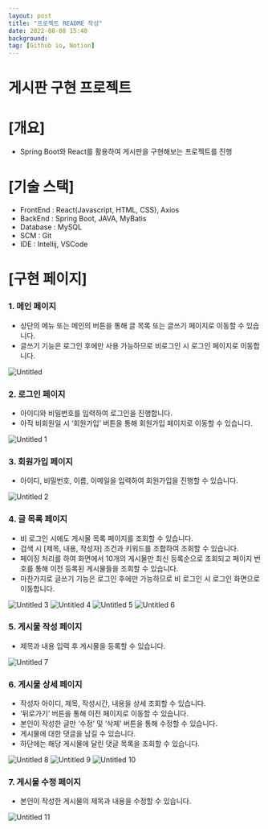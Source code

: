 ```yaml
---
layout: post
title: "프로젝트 README 작성"
date: 2022-08-08 15:40
background: 
tag: [Github io, Notion]
---
```



# 게시판 구현 프로젝트

# [개요]

- Spring Boot와 React를 활용하여 게시판을 구현해보는 프로젝트를 진행

# [기술 스택]

- FrontEnd : React(Javascript, HTML, CSS), Axios
- BackEnd : Spring Boot, JAVA, MyBatis
- Database : MySQL
- SCM : Git
- IDE : Intellij, VSCode

# [구현 페이지]

### 1. 메인 페이지

- 상단의 메뉴 또는 메인의 버튼을 통해 글 목록 또는 글쓰기 페이지로 이동할 수 있습니다.
- 글쓰기 기능은 로그인 후에만 사용 가능하므로 비로그인 시 로그인 페이지로 이동합니다.

![Untitled](https://user-images.githubusercontent.com/55968079/183355841-1a62d90a-3425-4094-8715-ffd185a4dd1f.png)


### 2. 로그인 페이지

- 아이디와 비밀번호를 입력하여 로그인을 진행합니다.
- 아직 비회원일 시 ‘회원가입’ 버튼을 통해 회원가입 페이지로 이동할 수 있습니다.

![Untitled 1](https://user-images.githubusercontent.com/55968079/183355498-6229bf42-6d4f-44ff-8d26-724b08191943.png)



### 3. 회원가입 페이지

- 아이디, 비밀번호, 이름, 이메일을 입력하여 회원가입을 진행할 수 있습니다.

![Untitled 2](https://user-images.githubusercontent.com/55968079/183355538-d9c9002f-1f7a-43d1-a4ff-a32be390bed7.png)



### 4. 글 목록 페이지

- 비 로그인 시에도 게시물 목록 페이지를 조회할 수 있습니다.
- 검색 시 [제목, 내용, 작성자] 조건과 키워드를 조합하여 조회할 수 있습니다.
- 페이징 처리를 하여 화면에서 10개의 게시물만 최신 등록순으로 조회되고 페이지 번호를 통해 이전 등록된 게시물들을 조회할 수 있습니다.
- 마찬가지로 글쓰기 기능은 로그인 후에만 가능하므로 비 로그인 시 로그인 화면으로 이동합니다.

![Untitled 3](https://user-images.githubusercontent.com/55968079/183355651-b8f6958d-716b-43ac-8e93-2b3ca2f6065d.png)
![Untitled 4](https://user-images.githubusercontent.com/55968079/183355700-1118be6c-1f09-45ab-bbc9-80cefeea8dfd.png)
![Untitled 5](https://user-images.githubusercontent.com/55968079/183355713-35782d72-0142-4920-9162-bd8ba844bdd8.png)
![Untitled 6](https://user-images.githubusercontent.com/55968079/183355723-40482520-afdd-4af8-a485-89ccd08a62cc.png)



### 5. 게시물 작성 페이지

- 제목과 내용 입력 후 게시물을 등록할 수 있습니다.

![Untitled 7](https://user-images.githubusercontent.com/55968079/183355733-aa97280a-439a-4f69-b175-f41e4194d508.png)


### 6. 게시물 상세 페이지

- 작성자 아이디, 제목, 작성시간, 내용을 상세 조회할 수 있습니다.
- ‘뒤로가기’ 버튼을 통해 이전 페이지로 이동할 수 있습니다.
- 본인이 작성한 글만 ‘수정’ 및 ‘삭제’ 버튼을 통해 수정할 수 있습니다.
- 게시물에 대한 댓글을 남길 수 있습니다.
- 하단에는 해당 게시물에 달린 댓글 목록을 조회할 수 있습니다.

![Untitled 8](https://user-images.githubusercontent.com/55968079/183356124-e0a5716f-d6de-487f-ad0a-4438faa40f71.png)
![Untitled 9](https://user-images.githubusercontent.com/55968079/183356119-0365ebe3-bb21-4064-ab4b-b1f185e0c02a.png)
![Untitled 10](https://user-images.githubusercontent.com/55968079/183356123-5ff130dd-7e06-40e7-9ab8-a97910227ceb.png)



### 7. 게시물 수정 페이지

- 본인이 작성한 게시물의 제목과 내용을 수정할 수 있습니다.

![Untitled 11](https://user-images.githubusercontent.com/55968079/183356162-5b1603ce-1526-4627-a46c-c0f2bb2e1b7a.png)

